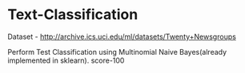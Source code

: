 # Text-Classification
Dataset - http://archive.ics.uci.edu/ml/datasets/Twenty+Newsgroups


Perform Test Classification using Multinomial Naive Bayes(already implemented in sklearn).
score-100
